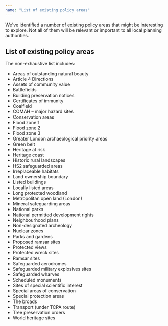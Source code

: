 ```yaml
---
name: "List of existing policy areas"
---
```


We've identified a number of existing policy areas that might be interesting to explore. Not all of them will be relevant or important to all local planning authorities.

## List of existing policy areas

The non-exhaustive list includes:

* Areas of outstanding natural beauty
* Article 4 Directions
* Assets of community value
* Battlefields
* Building preservation notices
* Certificates of immunity
* Coalfield
* COMAH – major hazard sites
* Conservation areas
* Flood zone 1
* Flood zone 2
* Flood zone 3
* Greater London archaeological priority areas
* Green belt
* Heritage at risk
* Heritage coast
* Historic rural landscapes
* HS2 safeguarded areas
* Irreplaceable habitats
* Land ownership boundary
* Listed buildings
* Locally listed areas
* Long protected woodland
* Metropolitan open land (London)
* Mineral safeguarding areas
* National parks
* National permitted development rights
* Neighbourhood plans
* Non-designated archeology
* Nuclear zones
* Parks and gardens
* Proposed ramsar sites
* Protected views
* Protected wreck sites
* Ramsar sites
* Safeguarded aerodromes
* Safeguarded military explosives sites
* Safeguarded wharves
* Scheduled monuments
* Sites of special scientific interest
* Special areas of conservation
* Special protection areas
* The broads
* Transport (under TCPA route)
* Tree preservation orders
* World heritage sites


